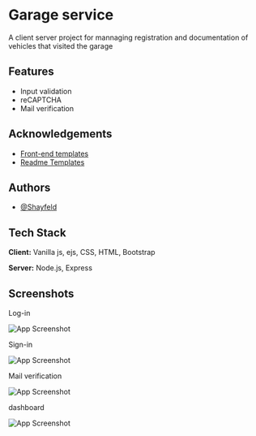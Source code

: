 
# Garage service

A client server project for mannaging registration and documentation of vehicles that visited the garage 


## Features

- Input validation
- reCAPTCHA
- Mail verification



## Acknowledgements

 - [Front-end templates](https://startbootstrap.com/theme/sb-admin-2)
 - [Readme Templates](https://readme.so/)


## Authors

- [@Shayfeld](https://github.com/shayfeld)


## Tech Stack

**Client:** Vanilla js, ejs, CSS, HTML, Bootstrap

**Server:** Node.js, Express


## Screenshots

Log-in

![App Screenshot](https://i.ibb.co/3SW3J33/Log-in.jpg)

Sign-in

![App Screenshot](https://i.ibb.co/TL9vJLD/Register.jpg)

Mail verification

![App Screenshot](https://i.ibb.co/c823mxQ/Email-verification.jpg)

dashboard

![App Screenshot](https://i.ibb.co/X7ck1mQ/dashboard.jpg)


